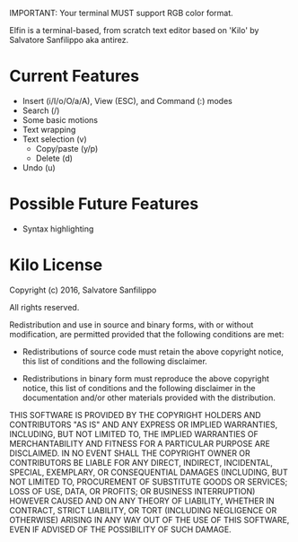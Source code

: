 IMPORTANT: Your terminal MUST support RGB color format.

Elfin is a terminal-based, from scratch text editor based on 'Kilo' by Salvatore Sanfilippo aka antirez.
# Current Features
- Insert (i/I/o/O/a/A), View (ESC), and Command (:) modes
- Search (/)
- Some basic motions
- Text wrapping
- Text selection (v)
  - Copy/paste (y/p)
  - Delete (d)
- Undo (u)
# Possible Future Features
- Syntax highlighting

# Kilo License
Copyright (c) 2016, Salvatore Sanfilippo <antirez at gmail dot com>

All rights reserved.

Redistribution and use in source and binary forms, with or without
modification, are permitted provided that the following conditions are met:

* Redistributions of source code must retain the above copyright notice,
  this list of conditions and the following disclaimer.

* Redistributions in binary form must reproduce the above copyright notice,
  this list of conditions and the following disclaimer in the documentation
  and/or other materials provided with the distribution.

THIS SOFTWARE IS PROVIDED BY THE COPYRIGHT HOLDERS AND CONTRIBUTORS "AS IS" AND
ANY EXPRESS OR IMPLIED WARRANTIES, INCLUDING, BUT NOT LIMITED TO, THE IMPLIED
WARRANTIES OF MERCHANTABILITY AND FITNESS FOR A PARTICULAR PURPOSE ARE
DISCLAIMED. IN NO EVENT SHALL THE COPYRIGHT OWNER OR CONTRIBUTORS BE LIABLE FOR
ANY DIRECT, INDIRECT, INCIDENTAL, SPECIAL, EXEMPLARY, OR CONSEQUENTIAL DAMAGES
(INCLUDING, BUT NOT LIMITED TO, PROCUREMENT OF SUBSTITUTE GOODS OR SERVICES;
LOSS OF USE, DATA, OR PROFITS; OR BUSINESS INTERRUPTION) HOWEVER CAUSED AND ON
ANY THEORY OF LIABILITY, WHETHER IN CONTRACT, STRICT LIABILITY, OR TORT
(INCLUDING NEGLIGENCE OR OTHERWISE) ARISING IN ANY WAY OUT OF THE USE OF THIS
SOFTWARE, EVEN IF ADVISED OF THE POSSIBILITY OF SUCH DAMAGE.
